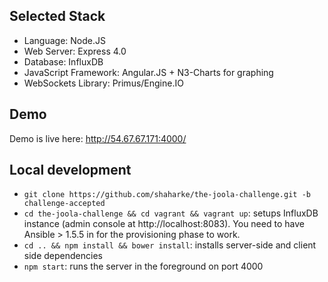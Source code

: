 ## Selected Stack

* Language: Node.JS
* Web Server: Express 4.0
* Database: InfluxDB
* JavaScript Framework: Angular.JS + N3-Charts for graphing
* WebSockets Library: Primus/Engine.IO

## Demo

Demo is live here: http://54.67.67.171:4000/

## Local development

* `git clone https://github.com/shaharke/the-joola-challenge.git -b challenge-accepted`
* `cd the-joola-challenge && cd vagrant && vagrant up`: setups InfluxDB instance (admin console at http://localhost:8083). You need to have Ansible > 1.5.5 in for the provisioning phase to work.
* `cd .. && npm install && bower install`: installs server-side and client side dependencies
* `npm start`: runs the server in the foreground on port 4000
